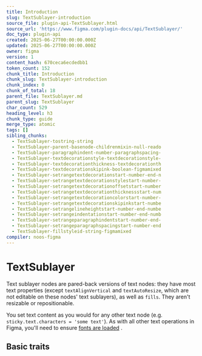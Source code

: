 ```yaml
---
title: Introduction
slug: TextSublayer-introduction
source_file: plugin-api-TextSublayer.html
source_url: 'https://www.figma.com/plugin-docs/api/TextSublayer/'
doc_type: plugin-api
created: 2025-06-27T00:00:00.000Z
updated: 2025-06-27T00:00:00.000Z
owner: figma
version: 1
content_hash: 670ceca6ecdedbb1
token_count: 152
chunk_title: Introduction
chunk_slug: TextSublayer-introduction
chunk_index: 0
chunk_of_total: 18
parent_file: TextSublayer.md
parent_slug: TextSublayer
char_count: 529
heading_level: h3
chunk_type: guide
merge_type: atomic
tags: []
sibling_chunks:
  - TextSublayer-tostring-string
  - TextSublayer-parent-basenode-childrenmixin-null-reado
  - TextSublayer-paragraphindent-number-paragraphspacing-
  - TextSublayer-textdecorationstyle-textdecorationstyle-
  - TextSublayer-textdecorationthickness-textdecorationth
  - TextSublayer-textdecorationskipink-boolean-figmamixed
  - TextSublayer-setrangetextdecorationstart-number-end-n
  - TextSublayer-setrangetextdecorationstylestart-number-
  - TextSublayer-setrangetextdecorationoffsetstart-number
  - TextSublayer-setrangetextdecorationthicknessstart-num
  - TextSublayer-setrangetextdecorationcolorstart-number-
  - TextSublayer-setrangetextdecorationskipinkstart-numbe
  - TextSublayer-setrangelineheightstart-number-end-numbe
  - TextSublayer-setrangeindentationstart-number-end-numb
  - TextSublayer-setrangeparagraphindentstart-number-end-
  - TextSublayer-setrangeparagraphspacingstart-number-end
  - TextSublayer-fillstyleid-string-figmamixed
compiler: noos-figma
---
```


# TextSublayer

Text sublayer nodes are pared-back versions of text nodes: they have most text properties (except `textAlignVertical` and `textAutoResize`, which are not editable on these nodes' text sublayers), as well as `fills`. They aren't resizable or repositionable.

You set text content as you would for any other text node (e.g. `sticky.text.characters = 'some text'`). As with all other text operations in Figma, you'll need to ensure [fonts are loaded](/plugin-docs/working-with-text/#loading-fonts)
.

## Basic traits
